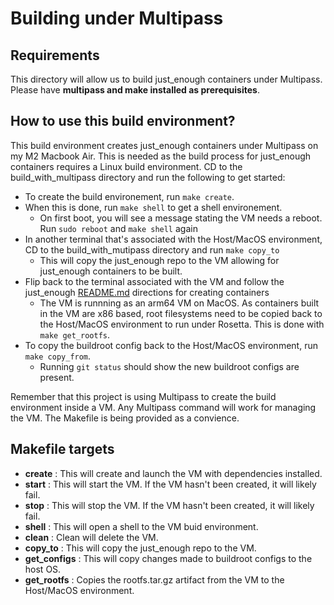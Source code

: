 # Building under Multipass

## Requirements

This directory will allow us to build just_enough containers under Multipass.
Please have **multipass and make installed as prerequisites**.

## How to use this build environment?

This build environment creates just_enough containers under Multipass on my M2 Macbook Air.  This is needed as
the build process for just_enough containers requires a Linux build environment.  CD to the build_with_multipass
directory and run the following to get started:

* To create the build environement, run `make create`.  
* When this is done, run `make shell` to get a shell environement. 
     * On first boot, you will see a message stating the VM needs a reboot. Run `sudo reboot` and `make shell` again
* In another terminal that's associated with the Host/MacOS environment, CD to the build_with_mutipass directory and run `make copy_to`
     * This will copy the just_enough repo to the VM allowing for just_enough containers to be built.
* Flip back to the terminal associated with the VM and follow the just_enough [README.md](https://github.com/amf3/just_enough/blob/main/README.md) directions for creating containers
     * The VM is runnning as an arm64 VM on MacOS.  As containers built in the VM are x86 based, root filesystems need to be copied back to the Host/MacOS environment to run under Rosetta. This is done with `make get_rootfs`.
* To copy the buildroot config back to the Host/MacOS environment, run `make copy_from`.
    * Running `git status` should show the new buildroot configs are present.
    
Remember that this project is using Multipass to create the build environment inside a VM.  Any Multipass command will
work for managing the VM.  The Makefile is being provided as a convience.  

## Makefile targets

* **create**       : This will create and launch the VM with dependencies installed.
* **start**        : This will start the VM.  If the VM hasn't been created, it will likely fail.
* **stop**         : This will stop the VM.  If the VM hasn't been created, it will likely fail.
* **shell**        : This will open a shell to the VM buid environment.
* **clean**        : Clean will delete the VM.
* **copy_to**      : This will copy the just_enough repo to the VM.
* **get_configs**  : This will copy changes made to buildroot configs to the host OS.
* **get_rootfs** : Copies the rootfs.tar.gz artifact from the VM to the Host/MacOS environment.